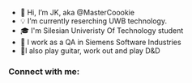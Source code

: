 - 👋 Hi, I’m JK, aka @MasterCoookie
- 💡 I’m currently reserching UWB technology.
- 🎓 I'm Silesian Univeristy Of Technology student
- 💼 I work as a QA in Siemens Software Industries
- 🎸I also play guitar, work out and play D&D

### Connect with me:

